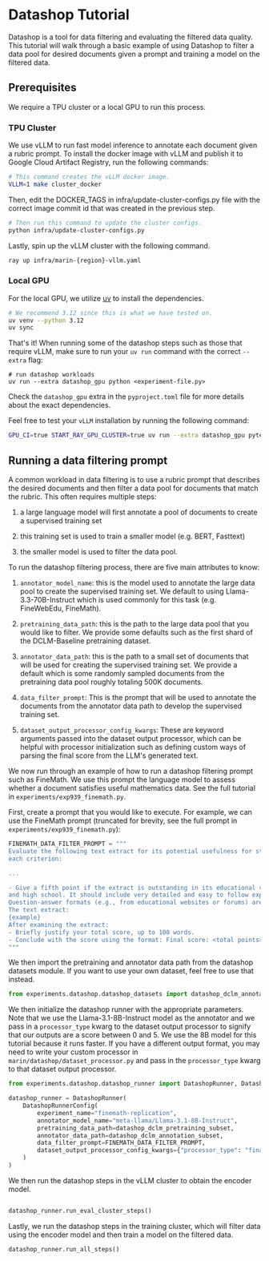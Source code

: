 # Datashop Tutorial

Datashop is a tool for data filtering and evaluating the filtered data quality. This tutorial will walk through a basic example of using Datashop to filter a data pool for desired documents given a prompt and training a model on the filtered data.

## Prerequisites
We require a TPU cluster or a local GPU to run this process.

### TPU Cluster
We use vLLM to run fast model inference to annotate each document given a rubric prompt. To install the docker image with vLLM and publish it to Google Cloud Artifact Registry, run the following commands:

```bash
# This command creates the vLLM docker image.
VLLM=1 make cluster_docker
```

Then, edit the DOCKER_TAGS in infra/update-cluster-configs.py file with the correct image commit id that was created in the previous step.

```bash
# Then run this command to update the cluster configs.
python infra/update-cluster-configs.py
```

Lastly, spin up the vLLM cluster with the following command.
```bash
ray up infra/marin-{region}-vllm.yaml
```

### Local GPU
For the local GPU, we utilize [uv](https://docs.astral.sh/uv/) to install the dependencies.

```bash
# We recommend 3.12 since this is what we have tested on.
uv venv --python 3.12
uv sync
```

That's it! When running some of the datashop steps such as those that require vLLM, make sure to run your `uv run` command with the correct `--extra` flag:
```
# run datashop workloads
uv run --extra datashop_gpu python <experiment-file.py>
```

Check the `datashop_gpu` extra in the `pyproject.toml` file for more details about the exact dependencies.

Feel free to test your `vLLM` installation by running the following command:
```bash
GPU_CI=true START_RAY_GPU_CLUSTER=true uv run --extra datashop_gpu pytests -s -v tests/vllm/test_llm_inference.py
```

## Running a data filtering prompt
A common workload in data filtering is to use a rubric prompt that describes the desired documents and then filter a data pool for documents that match the rubric. This often requires multiple steps:

1. a large language model will first annotate a pool of documents to create a supervised training set

2. this training set is used to train a smaller model (e.g. BERT, Fasttext)

3. the smaller model is used to filter the data pool.

To run the datashop filtering process, there are five main attributes to know:

1. `annotator_model_name`: this is the model used to annotate the large data pool to create the supervised training set. We default to using Llama-3.3-70B-Instruct which is used commonly for this task (e.g. FineWebEdu, FineMath).

2. `pretraining_data_path`: this is the path to the large data pool that you would like to filter. We provide some defaults such as the first shard of the DCLM-Baseline pretraining dataset.

3. `annotator_data_path`: this is the path to a small set of documents that will be used for creating the supervised training set. We provide a default which is some randomly sampled documents from the pretraining data pool roughly totaling 500K documents.

4. `data_filter_prompt`: This is the prompt that will be used to annotate the documents from the annotator data path to develop the supervised training set.

5. `dataset_output_processor_config_kwargs`: These are keyword arguments passed into the dataset output processor, which can be helpful with processor initialization such as defining custom ways of parsing the final score from the LLM's generated text.


We now run through an example of how to run a datashop filtering prompt such as FineMath. We use this prompt the language model to assess whether a document satisfies useful mathematics data. See the full tutorial in `experiments/exp939_finemath.py`.

First, create a prompt that you would like to execute. For example, we can use the FineMath prompt (truncated for brevity, see the full prompt in `experiments/exp939_finemath.py`):
```python
FINEMATH_DATA_FILTER_PROMPT = """
Evaluate the following text extract for its potential usefulness for studying mathematics up to high school and early undergraduate levels. Use the following 5-point scoring system described below. Points are accumulated based on the satisfaction of
each criterion:

...

- Give a fifth point if the extract is outstanding in its educational value for teaching and studying mathematics in middle school
and high school. It should include very detailed and easy to follow explanations.
Question-answer formats (e.g., from educational websites or forums) are acceptable if they meet the criteria.
The text extract:
{example}
After examining the extract:
- Briefly justify your total score, up to 100 words.
- Conclude with the score using the format: Final score: <total points>.
"""
```

We then import the pretraining and annotator data path from the datashop datasets module. If you want to use your own dataset, feel free to use that instead.
```python
from experiments.datashop.datashop_datasets import datashop_dclm_annotation_subset, datashop_dclm_pretraining_subset
```

We then initialize the datashop runner with the appropriate parameters. Note that we use the Llama-3.1-8B-Instruct model as the annotator and we pass in a `processor_type` kwarg to the dataset output processor to signify that our outputs are a score between 0 and 5. We use the 8B model for this tutorial because it runs faster. If you have a different output format, you may need to write your custom processor in `marin/datashop/dataset_processor.py` and pass in the `processor_type` kwarg to that dataset output processor.
```python
from experiments.datashop.datashop_runner import DatashopRunner, DatashopRunnerConfig

datashop_runner = DatashopRunner(
    DatashopRunnerConfig(
        experiment_name="finemath-replication",
        annotator_model_name="meta-llama/Llama-3.1-8B-Instruct",
        pretraining_data_path=datashop_dclm_pretraining_subset,
        annotator_data_path=datashop_dclm_annotation_subset,
        data_filter_prompt=FINEMATH_DATA_FILTER_PROMPT,
        dataset_output_processor_config_kwargs={"processor_type": "finalscore0-5"},
    )
)
```

We then run the datashop steps in the vLLM cluster to obtain the encoder model.

```python title="Expected runtime: 20 minutes"

datashop_runner.run_eval_cluster_steps()
```

Lastly, we run the datashop steps in the training cluster, which will filter data using the encoder model and then train a model on the filtered data.
```python
datashop_runner.run_all_steps()
```
